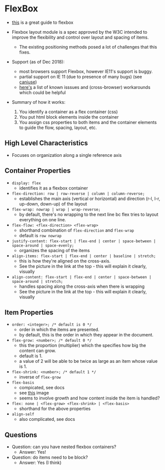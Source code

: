 FlexBox
=========

- [this](https://css-tricks.com/snippets/css/a-guide-to-flexbox/) is a great guide to flexbox

- Flexbox layout module is a spec approved by the W3C intended to improve the flexibility and control over layout and spacing of items.
  - The existing positioning methods posed a lot of challenges that this fixes.
- Support (as of Dec 2018):
  - most browsers support Flexbox, however IE11's support is buggy.
  - partial support on IE 11 (due to presence of many bugs) (see [caniuse](https://caniuse.com/#feat=flexbox))
  - [here's](https://github.com/philipwalton/flexbugs) a list of known isssues and (cross-browser) workarounds which could be helpful 
- Summary of how it works:
  1. You identify a container as a flex container (css)
  2. You put html block elements inside the container
  3. You assign css properties to both items and the container elements to guide the flow, spacing, layout, etc. 

## High Level Characteristics
- Focuses on organization along a single reference axis

## Container Properties
- `display: flex`
  - identifies it as a flexbox container
- `flex-direction: row | row-reverse | column | column-reverse;`
  - establishes the main axis (vertical or horizontal) and direction (r-l, l-r, up-down, down-up) of the layout 
- `flex-wrap: nowrap | wrap | wrap-reverse;`
  - by default, there's no wrapping to the next line bc flex tries to layout everything on one line.
- `flex-flow: <flex-direction> <flex-wrap>`
  - shorthand combination of `flex-direction` and `flex-wrap`
  - default is `row nowrap`
- `justify-content: flex-start | flex-end | center | space-between | space-around | space-evenly;`
  - organizes the spacing of the items
- `align-items: flex-start | flex-end | center | baseline | stretch;`
  - this is how they're aligned on the cross-axis.  
  - See the picture in the link at the top - this will explain it clearly, visually
- `align-content: flex-start | flex-end | center | space-between | space-around | stretch;`
  - handles spacing along the cross-axis when there is wrapping
  - See the picture in the link at the top - this will explain it clearly, visually

## Item Properties 
- `order: <integer>; /* default is 0 */`
  - order in which the items are presented.
  - by default, this is the order in which they appear in the document.
- `flex-grow: <number>; /* default 0 */`
  - this the proportion (multiplier) which the specifies how big the content can grow. 
  - default is 1.
  - a value of 2 will be able to be twice as large as an item whose value is 1.
- `flex-shrink: <number>; /* default 1 */`
  - inverse of `flex-grow`
- `flex-basis`
  - compicated, see docs
  - see [this](https://www.w3.org/TR/css-flexbox-1/images/rel-vs-abs-flex.svg) image
  - seems to involve growth and how content inside the item is handled?
- `flex: none | <flex-grow> <flex-shrink> | <flex-basis> `
  - shorthand for the above properties
- `align-self`
  - also complicated, see docs

## Questions
  - Question: can you have nested flexbox containers?
    - Answer: Yes!
  - Question: do items need to be block?
    - Answer: Yes (I think)